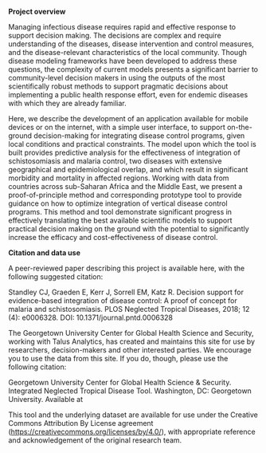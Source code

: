 **Project overview**

Managing infectious disease requires rapid and effective response to support decision making. The decisions are complex and require understanding of the diseases, disease intervention and control measures, and the disease-relevant characteristics of the local community. Though disease modeling frameworks have been developed to address these questions, the complexity of current models presents a significant barrier to community-level decision makers in using the outputs of the most scientifically robust methods to support pragmatic decisions about implementing a public health response effort, even for endemic diseases with which they are already familiar.

Here, we describe the development of an application available for mobile devices or on the internet, with a simple user interface, to support on-the-ground decision-making for integrating disease control programs, given local conditions and practical constraints. The model upon which the tool is built provides predictive analysis for the effectiveness of integration of schistosomiasis and malaria control, two diseases with extensive geographical and epidemiological overlap, and which result in significant morbidity and mortality in affected regions. Working with data from countries across sub-Saharan Africa and the Middle East, we present a proof-of-principle method and corresponding prototype tool to provide guidance on how to optimize integration of vertical disease control programs. This method and tool demonstrate significant progress in effectively translating the best available scientific models to support practical decision making on the ground with the potential to significantly increase the efficacy and cost-effectiveness of disease control.

**Citation and data use**

A peer-reviewed paper describing this project is available here, with the following suggested citation:

Standley CJ, Graeden E, Kerr J, Sorrell EM, Katz R. Decision support for evidence-based integration of disease control: A proof of concept for malaria and schistosomiasis. PLOS Neglected Tropical Diseases, 2018; 12 (4): e0006328. DOI: 10.1371/journal.pntd.0006328

The Georgetown University Center for Global Health Science and Security, working with Talus Analytics, has created and maintains this site for use by researchers, decision-makers and other interested parties. We encourage you to use the data from this site. If you do, though, please use the following citation:

Georgetown University Center for Global Health Science & Security. Integrated Neglected Tropical Disease Tool. Washington, DC: Georgetown University. Available at 


This tool and the underlying dataset are available for use under the Creative Commons Attribution By License agreement (https://creativecommons.org/licenses/by/4.0/), with appropriate reference and acknowledgement of the original research team.
